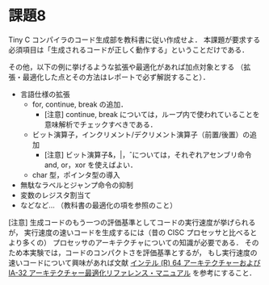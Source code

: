 # 課題8

Tiny C コンパイラのコード生成部を教科書に従い作成せよ．
本課題が要求する必須項目は「生成されるコードが正しく動作する」ということだけである．

その他，以下の例に挙げるような拡張や最適化があれば加点対象とする
（拡張・最適化した点とその方法はレポートで必ず解説すること）．

- 言語仕様の拡張
    - for, continue, break の追加．
        - [注意] continue, break については，ループ内で使われていることを意味解析でチェックすべきである．
    - ビット演算子，インクリメント/デクリメント演算子（前置/後置）の追加
        - [注意] ビット演算子&，|，ˆについては，それぞれアセンブリ命令 and, or，xor を使えばよい．
    - char 型，ポインタ型の導入
- 無駄なラベルとジャンプ命令の抑制
- 変数のレジスタ割当て
- などなど… （教科書の最適化の項を参照のこと）

[注意] 生成コードのもう一つの評価基準としてコードの実行速度が挙げられるが，
実行速度の速いコードを生成するには（昔の CISC プロセッサと比べるとより多くの）
プロセッサのアーキテクチャについての知識が必要である．
そのため本実験では，コードのコンパクトさを評価基準とするが，
もし実行速度の速いコードについて興味があれば文献 [インテル (R) 64 アーキテクチャーおよび IA-32 アーキテクチャー最適化リファレンス・マニュアル](http://download.intel.com/jp/developer/jpdoc/248966-017JA.pdf) を参考にすること．
